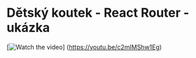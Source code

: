 ﻿# Dětský koutek - React Router - ukázka
 [![Watch the video](https://img.youtube.com/vi/c2mIMShw1Eg/0.jpg)]
 (https://youtu.be/c2mIMShw1Eg)
